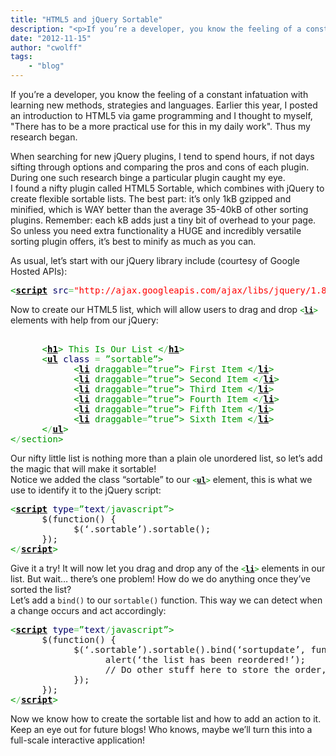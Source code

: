 ```yaml
---
title: "HTML5 and jQuery Sortable"
description: "<p>If you’re a developer, you know the feeling of a constant infatuation with learning new methods, strategies and langu"
date: "2012-11-15"
author: "cwolff"
tags:
    - "blog"
---
```


<p>If you’re a developer, you know the feeling of a constant infatuation with learning new methods, strategies and languages. Earlier this year, I posted an introduction to HTML5 via game programming and I thought to myself, "There has to be a more practical use for this in my daily work". Thus my research began.</p>
<p>When searching for new jQuery plugins, I tend to spend hours, if not days sifting through options and comparing the pros and cons of each plugin. During one such research binge a particular plugin caught my eye.<br />
I found a nifty plugin called HTML5 Sortable, which combines with jQuery to create flexible sortable lists. The best part: it’s only 1kB gzipped and minified, which is WAY better than the average 35-40kB of other sorting plugins. Remember: each kB adds just a tiny bit of overhead to your page. So unless you need extra functionality a HUGE and incredibly versatile sorting plugin offers, it’s best to minify as much as you can.</p>
<p>As usual, let’s start with our jQuery library include (courtesy of Google Hosted APIs):</p>
<div class="geshifilter">
<pre class="html4strict geshifilter-html4strict" style="font-family:monospace;"><span style="color: #009900;"><<a href="http://december.com/html/4/element/script.html"><span style="color: #000000; font-weight: bold;">script</span></a> <span style="color: #000066;">src</span><span style="color: #66cc66;">=</span><span style="color: #ff0000;">"http://ajax.googleapis.com/ajax/libs/jquery/1.8.2/jquery.min.js"</span>><<span style="color: #66cc66;">/</span><a href="http://december.com/html/4/element/script.html"><span style="color: #000000; font-weight: bold;">script</span></a>></span></pre></div>
<p>Now to create our HTML5 list, which will allow users to drag and drop <span class="geshifilter"><code class="html4strict geshifilter-html4strict"><span style="color: #009900;"><<a href="http://december.com/html/4/element/li.html"><span style="color: #000000; font-weight: bold;">li</span></a>></span></code></span> elements with help from our jQuery:</p>
<div class="geshifilter">
<pre class="html4strict geshifilter-html4strict" style="font-family:monospace;"><span style="color: #009900;"><section></span>
      <span style="color: #009900;"><<a href="http://december.com/html/4/element/h1.html"><span style="color: #000000; font-weight: bold;">h1</span></a>></span> This Is Our List <span style="color: #009900;"><<span style="color: #66cc66;">/</span><a href="http://december.com/html/4/element/h1.html"><span style="color: #000000; font-weight: bold;">h1</span></a>></span>
      <span style="color: #009900;"><<a href="http://december.com/html/4/element/ul.html"><span style="color: #000000; font-weight: bold;">ul</span></a> <span style="color: #000066;">class</span> <span style="color: #66cc66;">=</span> ”sortable”></span>
            <span style="color: #009900;"><<a href="http://december.com/html/4/element/li.html"><span style="color: #000000; font-weight: bold;">li</span></a> draggable<span style="color: #66cc66;">=</span>”true”></span> First Item <span style="color: #009900;"><<span style="color: #66cc66;">/</span><a href="http://december.com/html/4/element/li.html"><span style="color: #000000; font-weight: bold;">li</span></a>></span>
            <span style="color: #009900;"><<a href="http://december.com/html/4/element/li.html"><span style="color: #000000; font-weight: bold;">li</span></a> draggable<span style="color: #66cc66;">=</span>”true”></span> Second Item <span style="color: #009900;"><<span style="color: #66cc66;">/</span><a href="http://december.com/html/4/element/li.html"><span style="color: #000000; font-weight: bold;">li</span></a>></span>
            <span style="color: #009900;"><<a href="http://december.com/html/4/element/li.html"><span style="color: #000000; font-weight: bold;">li</span></a> draggable<span style="color: #66cc66;">=</span>”true”></span> Third Item <span style="color: #009900;"><<span style="color: #66cc66;">/</span><a href="http://december.com/html/4/element/li.html"><span style="color: #000000; font-weight: bold;">li</span></a>></span>
            <span style="color: #009900;"><<a href="http://december.com/html/4/element/li.html"><span style="color: #000000; font-weight: bold;">li</span></a> draggable<span style="color: #66cc66;">=</span>”true”></span> Fourth Item <span style="color: #009900;"><<span style="color: #66cc66;">/</span><a href="http://december.com/html/4/element/li.html"><span style="color: #000000; font-weight: bold;">li</span></a>></span>
            <span style="color: #009900;"><<a href="http://december.com/html/4/element/li.html"><span style="color: #000000; font-weight: bold;">li</span></a> draggable<span style="color: #66cc66;">=</span>”true”></span> Fifth Item <span style="color: #009900;"><<span style="color: #66cc66;">/</span><a href="http://december.com/html/4/element/li.html"><span style="color: #000000; font-weight: bold;">li</span></a>></span>
            <span style="color: #009900;"><<a href="http://december.com/html/4/element/li.html"><span style="color: #000000; font-weight: bold;">li</span></a> draggable<span style="color: #66cc66;">=</span>”true”></span> Sixth Item <span style="color: #009900;"><<span style="color: #66cc66;">/</span><a href="http://december.com/html/4/element/li.html"><span style="color: #000000; font-weight: bold;">li</span></a>></span>
      <span style="color: #009900;"><<span style="color: #66cc66;">/</span><a href="http://december.com/html/4/element/ul.html"><span style="color: #000000; font-weight: bold;">ul</span></a>></span>
<span style="color: #009900;"><<span style="color: #66cc66;">/</span>section></span></pre></div>
<p>Our nifty little list is nothing more than a plain ole unordered list, so let’s add the magic that will make it sortable!<br />
Notice we added the class “sortable” to our <span class="geshifilter"><code class="html4strict geshifilter-html4strict"><span style="color: #009900;"><<a href="http://december.com/html/4/element/ul.html"><span style="color: #000000; font-weight: bold;">ul</span></a>></span></code></span> element, this is what we use to identify it to the jQuery script: </p>
<div class="geshifilter">
<pre class="html4strict geshifilter-html4strict" style="font-family:monospace;"><span style="color: #009900;"><<a href="http://december.com/html/4/element/script.html"><span style="color: #000000; font-weight: bold;">script</span></a> <span style="color: #000066;">type</span><span style="color: #66cc66;">=</span>”<span style="color: #000066;">text</span><span style="color: #66cc66;">/</span>javascript”></span>
      $(function() {
            $(‘.sortable’).sortable();
      });
<span style="color: #009900;"><<span style="color: #66cc66;">/</span><a href="http://december.com/html/4/element/script.html"><span style="color: #000000; font-weight: bold;">script</span></a>></span></pre></div>
<p>Give it a try! It will now let you drag and drop any of the <span class="geshifilter"><code class="html4strict geshifilter-html4strict"><span style="color: #009900;"><<a href="http://december.com/html/4/element/li.html"><span style="color: #000000; font-weight: bold;">li</span></a>></span></code></span> elements in our list. But wait… there’s one problem! How do we do anything once they’ve sorted the list?<br />
Let’s add a <span class="geshifilter"><code class="html4strict geshifilter-html4strict">bind()</code></span> to our <span class="geshifilter"><code class="html4strict geshifilter-html4strict">sortable()</code></span> function. This way we can detect when a change occurs and act accordingly:</p>
<div class="geshifilter">
<pre class="html4strict geshifilter-html4strict" style="font-family:monospace;"><span style="color: #009900;"><<a href="http://december.com/html/4/element/script.html"><span style="color: #000000; font-weight: bold;">script</span></a> <span style="color: #000066;">type</span><span style="color: #66cc66;">=</span>”<span style="color: #000066;">text</span><span style="color: #66cc66;">/</span>javascript”></span>
      $(function() {
            $(‘.sortable’).sortable().bind(‘sortupdate’, function() {
                  alert(‘the list has been reordered!’);
                  // Do other stuff here to store the order, display a message, anything
            });
      });
<span style="color: #009900;"><<span style="color: #66cc66;">/</span><a href="http://december.com/html/4/element/script.html"><span style="color: #000000; font-weight: bold;">script</span></a>></span></pre></div>
<p>Now we know how to create the sortable list and how to add an action to it. Keep an eye out for future blogs! Who knows, maybe we’ll turn this into a full-scale interactive application!</p>

